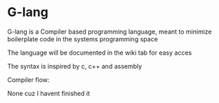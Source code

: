 # G-lang
G-lang is a Compiler based programming language, meant to minimize boilerplate code in the systems programming space

The language will be documented in the wiki tab for easy acces

The syntax is inspired by c, c++ and assembly

Compiler flow:

None cuz I havent finished it
